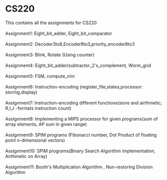 # CS220
This contains all the assignments for CS220 <br /><br />
Assignment1: Eight_bit_adder, Eight_bit_comparator <br /><br />
Assignment2: Decoder3to8,Encoder8to3,priority_encoder8to3 <br /><br />
Assignment3: Blink, Rotate (Using counter)<br /><br />
Assignment4: Eight_bit_adder/subtractor_2's_complement, Worm_grid<br /><br />
Assignment5: FSM, compute_min<br /><br />
Assignment6: Instruction-encoding (register_file,states,processor: storing,display) <br /><br />
Assignment7: Instruction-encoding different functions(store and airthmetic; R,I,J -formats instruction count) <br /><br />
Assignment8: Implementing a MIPS processor for given programs(sum of array elements, AP sum in given range) <br /><br />
Assignment9: SPIM programs (Fibonacci number, Dot Product of floating point n-dimensional vectors) <br /><br />
Assignment10: SPIM programs(Binary Search Algortihm implementation, Airthmetic on Array) <br /><br />
Assignment11: Booth's Multiplication Algorithm , Non-restoring Division Algorithm <br /><br />
